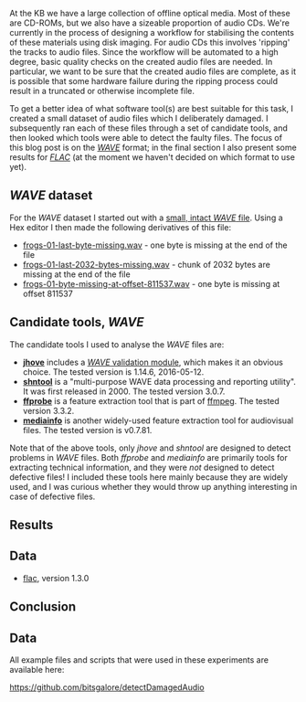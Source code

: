 <!-- Breaking Waves -->
<!-- Structure: for clarity start off with WAV; then move to FLAC at the end -->

At the KB we have a large collection of offline optical media. Most of these are CD-ROMs, but we also have a sizeable proportion of audio CDs. We're currently in the process of designing a workflow for stabilising the contents of these materials using disk imaging. For audio CDs this involves 'ripping' the tracks to audio files. Since the workflow will be automated to a high degree, basic quality checks on the created audio files are needed. In particular, we want to be sure that the created audio files are complete, as it is possible that some hardware failure during the ripping process could result in a truncated or otherwise incomplete file.

To get a better idea of what software tool(s) are best suitable for this task, I created a small dataset of audio files which I deliberately damaged. I subsequently ran each of these files through a set of candidate tools, and then looked which tools were able to detect the faulty files. The focus of this blog post is on the [*WAVE*](http://fileformats.archiveteam.org/wiki/WAVE) format; in the final section I also present some results for [*FLAC*](http://fileformats.archiveteam.org/wiki/FLAC) (at the moment we haven't decided on which format to use yet).

<!--more-->

## *WAVE* dataset

For the *WAVE* dataset I started out with a [small, intact *WAVE* file](./data/frogs-01.wav). Using a Hex editor I then made the following derivatives of this file:

* [frogs-01-last-byte-missing.wav](./data/frogs-01-last-byte-missing.wav) - one byte is missing at the end of the file
* [frogs-01-last-2032-bytes-missing.wav](./data/frogs-01-last-2032-bytes-missing.wav) - chunk of  2032 bytes are missing at the end of the file
* [frogs-01-byte-missing-at-offset-811537.wav](./data/frogs-01-byte-missing-at-offset-811537.wav) - one byte is missing at offset 811537

## Candidate tools, *WAVE*

The candidate tools I used to analyse the *WAVE* files are:  

* [**jhove**](http://jhove.openpreservation.org/) includes a [*WAVE* validation module](http://jhove.openpreservation.org/modules/wave/), which makes it an obvious choice. The tested version is  1.14.6, 2016-05-12.
* [**shntool**](http://www.etree.org/shnutils/shntool/) is a "multi-purpose WAVE data processing and reporting utility". It was first released in 2000. The tested version 3.0.7.
* [**ffprobe**](https://ffmpeg.org/ffprobe.html) is a feature extraction tool that is part of [ffmpeg](https://ffmpeg.org/). The tested version 3.3.2.
* [**mediainfo**](https://mediaarea.net/en/MediaInfo) is another widely-used feature extraction tool for audiovisual files. The tested version is v0.7.81.

Note that of the above tools, only *jhove* and *shntool* are designed to detect problems in *WAVE* files. Both *ffprobe* and *mediainfo* are primarily tools for extracting technical information, and they were *not* designed to detect defective files! I included these tools here mainly because they are widely used, and I was curious whether they would throw up anything interesting in case of defective files.

## Results


 


## Data

* [flac](https://xiph.org/flac/), version 1.3.0

## Conclusion

## Data

All example files and scripts that were used in these experiments are available here:

<https://github.com/bitsgalore/detectDamagedAudio>
